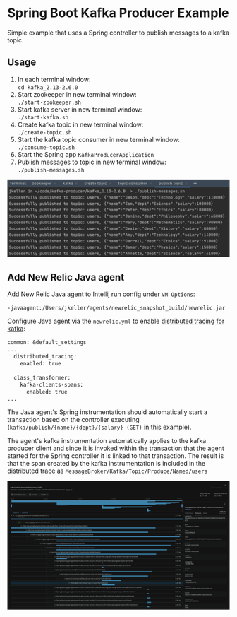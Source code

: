 # Spring Boot Kafka Producer Example

Simple example that uses a Spring controller to publish messages to a kafka topic.

## Usage

1. In each terminal window:  
    `cd kafka_2.13-2.6.0`
2. Start zookeeper in new terminal window:  
   `./start-zookeeper.sh`
3. Start kafka server in new terminal window:  
    `./start-kafka.sh`
4. Create kafka topic in new terminal window:  
    `./create-topic.sh`
5. Start the kafka topic consumer in new terminal window:  
    `./consume-topic.sh`
6. Start the Spring app `KafkaProducerApplication`
7. Publish messages to topic in new terminal window:  
    `./publish-messages.sh`
    
![distributed trace](./src/main/resources/static/terminal.png)

## Add New Relic Java agent

Add New Relic Java agent to Intellij run config under `VM Options`:

```
-javaagent:/Users/jkeller/agents/newrelic_snapshot_build/newrelic.jar
```

Configure Java agent via the `newrelic.yml` to enable [distributed tracing for kafka](https://docs.newrelic.com/docs/agents/java-agent/instrumentation/java-agent-instrument-kafka-message-queues):

```
common: &default_settings
...
  distributed_tracing:
    enabled: true

  class_transformer:
    kafka-clients-spans:
      enabled: true
...
```

The Java agent's Spring instrumentation should automatically start a transaction based on the controller executing (`kafka/publish/{name}/{dept}/{salary} (GET)` 
in this example). 

The agent's kafka instrumentation automatically applies to the kafka producer client and since it is invoked within the transaction that the agent started for 
the Spring controller it is linked to that transaction. The result is that the span created by the kafka instrumentation is included in the distributed trace as 
`MessageBroker/Kafka/Topic/Produce/Named/users`

![distributed trace](./src/main/resources/static/distributed-trace-with-kafka-span.png)
